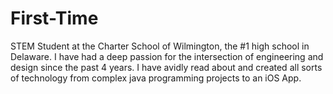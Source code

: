 # First-Time
STEM Student at the Charter School of Wilmington, the #1 high school in Delaware. I have had a deep passion for the intersection of engineering and design since the past 4 years. I have avidly read about and created all sorts of technology from complex java programming projects to an iOS App. 


